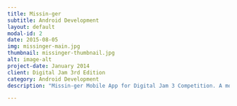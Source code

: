 ```yaml
---
title: Missin-ger
subtitle: Android Development
layout: default
modal-id: 2
date: 2015-08-05
img: missinger-main.jpg
thumbnail: missinger-thumbnail.jpg
alt: image-alt
project-date: January 2014
client: Digital Jam 3rd Edition
category: Android Development
description: "Missin-ger Mobile App for Digital Jam 3 Competition. A mobile application which enables persons to submit missing persons reports in order to aid with lead generation. It also helps publicizing by utilizing social integration. Missin-ger: Making Lives Whole Again. Placed in the Top 6 for the Caribbean. In the Pioneers of the Caribbean Category."

---
```

